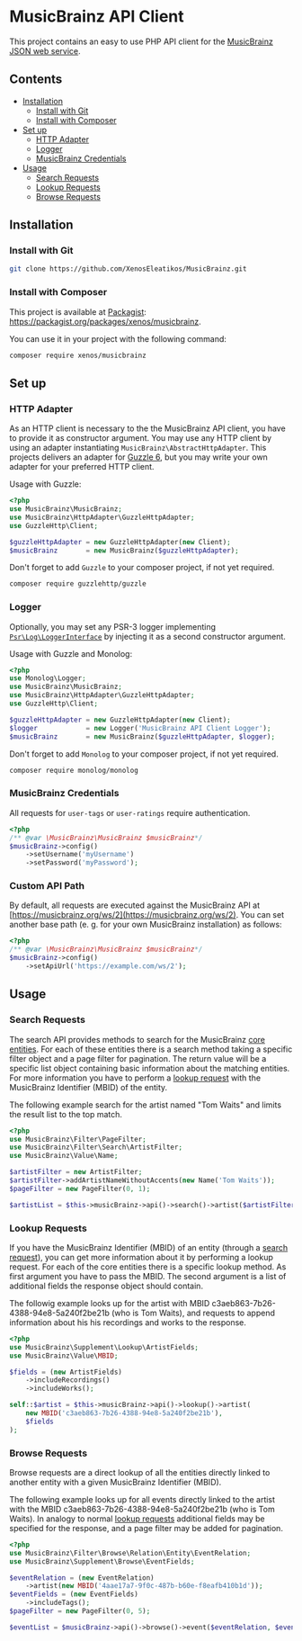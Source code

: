 # MusicBrainz API Client
This project contains an easy to use PHP API client for the [MusicBrainz JSON web service](https://musicbrainz.org/doc/Development/JSON_Web_Service).

## Contents
- [Installation](#installation)
    - [Install with Git](#install-with-git)
    - [Install with Composer](#install-with-composer)
- [Set up](#set-up)
    - [HTTP Adapter](#http-adapter)
    - [Logger](#logger)
    - [MusicBrainz Credentials](#musicbrainz-credentials)
- [Usage](#usage)
    - [Search Requests](#search-requests)
    - [Lookup Requests](#lookup-requests)
    - [Browse Requests](#browse-requests)

## Installation
### Install with Git
```bash
git clone https://github.com/XenosEleatikos/MusicBrainz.git
```

### Install with Composer
This project is available at [Packagist](https://packagist.org): https://packagist.org/packages/xenos/musicbrainz.

You can use it in your project with the following command:
```bash
composer require xenos/musicbrainz
```

## Set up

### HTTP Adapter
As an HTTP client is necessary to the the MusicBrainz API client, you have to provide it as constructor argument. You
may use any HTTP client by using an adapter instantiating ```MusicBrainz\AbstractHttpAdapter```. This projects delivers
an adapter for [Guzzle 6](http://docs.guzzlephp.org/en/stable/), but you may write your own adapter for your preferred
HTTP client.

Usage with Guzzle:

```php
<?php
use MusicBrainz\MusicBrainz;
use MusicBrainz\HttpAdapter\GuzzleHttpAdapter;
use GuzzleHttp\Client;

$guzzleHttpAdapter = new GuzzleHttpAdapter(new Client);
$musicBrainz       = new MusicBrainz($guzzleHttpAdapter);
```

Don't forget to add ``Guzzle`` to your composer project, if not yet required.
```bash
composer require guzzlehttp/guzzle
```

### Logger
Optionally, you may set any PSR-3 logger implementing [```Psr\Log\LoggerInterface```](http://www.php-fig.org/psr/psr-3/)
by injecting it as a second constructor argument.

Usage with Guzzle and Monolog:

```php
<?php
use Monolog\Logger;
use MusicBrainz\MusicBrainz;
use MusicBrainz\HttpAdapter\GuzzleHttpAdapter;
use GuzzleHttp\Client;

$guzzleHttpAdapter = new GuzzleHttpAdapter(new Client);
$logger            = new Logger('MusicBrainz API Client Logger');
$musicBrainz       = new MusicBrainz($guzzleHttpAdapter, $logger);
```

Don't forget to add ``Monolog`` to your composer project, if not yet required.
```bash
composer require monolog/monolog
```

### MusicBrainz Credentials
All requests for ``user-tags`` or ``user-ratings`` require authentication.

```php
<?php
/** @var \MusicBrainz\MusicBrainz $musicBrainz*/
$musicBrainz->config()
    ->setUsername('myUsername')
    ->setPassword('myPassword');
```

### Custom API Path
By default, all requests are executed against the MusicBrainz API at
[https://musicbrainz.org/ws/2](https://musicbrainz.org/ws/2). You can set another base path (e. g. for your own MusicBrainz
installation) as follows:

```php
<?php
/** @var \MusicBrainz\MusicBrainz $musicBrainz*/
$musicBrainz->config()
    ->setApiUrl('https://example.com/ws/2');
```

## Usage

### Search Requests
The search API provides methods to search for the MusicBrainz
[core entities](https://musicbrainz.org/doc/MusicBrainz_Entity). For each of these entities there is a search
method taking a specific filter object and a page filter for pagination. The return value will be a specific
list object containing basic information about the matching entities. For more information you have to perform
a [lookup request](#lookup-requests) with the MusicBrainz Identifier (MBID) of the entity.

The following example search for the artist named "Tom Waits" and limits the result list to the top match.

```php
<?php
use MusicBrainz\Filter\PageFilter;
use MusicBrainz\Filter\Search\ArtistFilter;
use MusicBrainz\Value\Name;

$artistFilter = new ArtistFilter;
$artistFilter->addArtistNameWithoutAccents(new Name('Tom Waits'));
$pageFilter = new PageFilter(0, 1);

$artistList = $this->musicBrainz->api()->search()->artist($artistFilter, $pageFilter);
```

### Lookup Requests
If you have the MusicBrainz Identifier (MBID) of an entity (through a [search request](#search-requests)), you
can get more information about it by performing a lookup request. For each of the core entities there is a
specific lookup method. As first argument you have to pass the MBID. The second argument is a list of additional fields
the response object should contain.

The followig example looks up for the artist with MBID c3aeb863-7b26-4388-94e8-5a240f2be21b (who is Tom Waits), and
requests to append information about his his recordings and works to the response.

```php
<?php
use MusicBrainz\Supplement\Lookup\ArtistFields;
use MusicBrainz\Value\MBID;

$fields = (new ArtistFields)
    ->includeRecordings()
    ->includeWorks();

self::$artist = $this->musicBrainz->api()->lookup()->artist(
    new MBID('c3aeb863-7b26-4388-94e8-5a240f2be21b'),
    $fields
);
```

### Browse Requests
Browse requests are a direct lookup of all the entities directly linked to another entity with a given MusicBrainz
Identifier (MBID).

The following example looks up for all events directly linked to the artist with the MBID
c3aeb863-7b26-4388-94e8-5a240f2be21b (who is Tom Waits). In analogy to normal [lookup requests](#lookup-requests)
additional fields may be specified for the response, and a page filter may be added for pagination.

```php
<?php
use MusicBrainz\Filter\Browse\Relation\Entity\EventRelation;
use MusicBrainz\Supplement\Browse\EventFields;

$eventRelation = (new EventRelation)
    ->artist(new MBID('4aae17a7-9f0c-487b-b60e-f8eafb410b1d'));
$eventFields = (new EventFields)
    ->includeTags();
$pageFilter = new PageFilter(0, 5);

$eventList = $musicBrainz->api()->browse()->event($eventRelation, $eventFields, $pageFilter);
```
